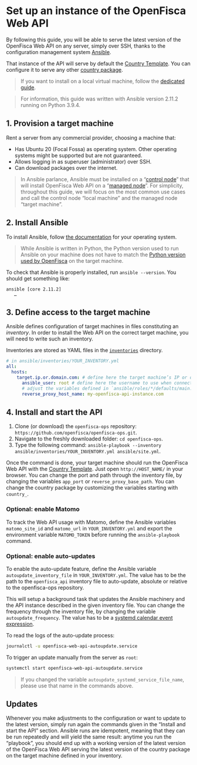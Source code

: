 # Set up an instance of the OpenFisca Web API

By following this guide, you will be able to serve the latest version of the OpenFisca Web API on any server, simply over SSH, thanks to the configuration management system [Ansible](https://www.ansible.com/).

That instance of the API will serve by default the [Country Template](https://github.com/openfisca/country-template). You can configure it to serve any other [country package](https://openfisca.org/en/countries/).

> If you want to install on a local virtual machine, follow the [dedicated guide](./Serve-local-API.md).

> For information, this guide was written with Ansible version 2.11.2 running on Python 3.9.4.

## 1. Provision a target machine

Rent a server from any commercial provider, choosing a machine that:

- Has Ubuntu 20 (Focal Fossa) as operating system. Other operating systems might be supported but are not guaranteed.
- Allows logging in as superuser (administrator) over SSH.
- Can download packages over the internet.

> In Ansible parlance, Ansible must be installed on a “[control node](https://docs.ansible.com/ansible/latest/network/getting_started/basic_concepts.html#control-node)” that will install OpenFisca Web API on a “[managed node](https://docs.ansible.com/ansible/latest/network/getting_started/basic_concepts.html#managed-nodes)”. For simplicity, throughout this guide, we will focus on the most common use cases and call the control node “local machine” and the managed node “target machine”.

## 2. Install Ansible

To install Ansible, follow [the documentation](https://docs.ansible.com/ansible/latest/installation_guide/intro_installation.html#installing-ansible-on-specific-operating-systems) for your operating system.

> While Ansible is written in Python, the Python version used to run Ansible on your machine does not have to match the [Python version used by OpenFisca](https://github.com/openfisca/openfisca-core#environment) on the target machine.

To check that Ansible is properly installed, run `ansible --version`. You should get something like:

```
ansible [core 2.11.2]
   …
```

## 3. Define access to the target machine

Ansible defines configuration of target machines in files constituting an _inventory_. In order to install the Web API on the correct target machine, you will need to write such an inventory.

Inventories are stored as YAML files in the [`inventories`](../ansible/inventories/) directory.

```yaml
# in ansible/inventories/YOUR_INVENTORY.yml
all:
  hosts:
    target.ip.or.domain.com: # define here the target machine’s IP or domain name
      ansible_user: root # define here the username to use when connecting over SSH
      # adjust the variables defined in `ansible/roles/*/defaults/main.yml` below:
      reverse_proxy_host_name: my-openfisca-api-instance.com
```

## 4. Install and start the API

1. Clone (or download) the `openfisca-ops` repository: `https://github.com/openfisca/openfisca-ops.git`.
2. Navigate to the freshly downloaded folder: `cd openfisca-ops`.
3. Type the following command: `ansible-playbook --inventory ansible/inventories/YOUR_INVENTORY.yml ansible/site.yml`.

Once the command is done, your target machine should run the OpenFisca Web API with the [Country Template](https://github.com/openfisca/country-template). Just open `http://HOST_NAME/` in your browser. You can change the port and path through the inventory file, by changing the variables `app_port` or `reverse_proxy_base_path`.
You can change the country package by customizing the variables starting with `country_`.

### Optional: enable Matomo

To track the Web API usage with Matomo, define the Ansible variables `matomo_site_id` and `matomo_url` in `YOUR_INVENTORY.yml` and export the environment variable `MATOMO_TOKEN` before running the `ansible-playbook` command.

### Optional: enable auto-updates

To enable the auto-update feature, define the Ansible variable `autoupdate_inventory_file` in `YOUR_INVENTORY.yml`. The value has to be the path to the `openfisca_api` inventory file to auto-update, absolute or relative to the openfisca-ops repository.

This will setup a background task that updates the Ansible machinery and the API instance described in the given inventory file.
You can change the frequency through the inventory file, by changing the variable `autoupdate_frequency`. The value has to be a [systemd calendar event expression](https://www.freedesktop.org/software/systemd/man/systemd.time.html#Calendar%20Events).

To read the logs of the auto-update process:

```bash
journalctl -u openfisca-web-api-autoupdate.service
```

To trigger an update manually from the server as `root`:

```bash
systemctl start openfisca-web-api-autoupdate.service
```

> If you changed the variable `autoupdate_systemd_service_file_name`, please use that name in the commands above.

## Updates

Whenever you make adjustments to the configuration or want to update to the latest version, simply run again the commands given in the “Install and start the API” section. Ansible runs are idempotent, meaning that they can be run repeatedly and will yield the same result: anytime you run the “playbook”, you should end up with a working version of the latest version of the OpenFisca Web API serving the latest version of the country package on the target machine defined in your inventory.
